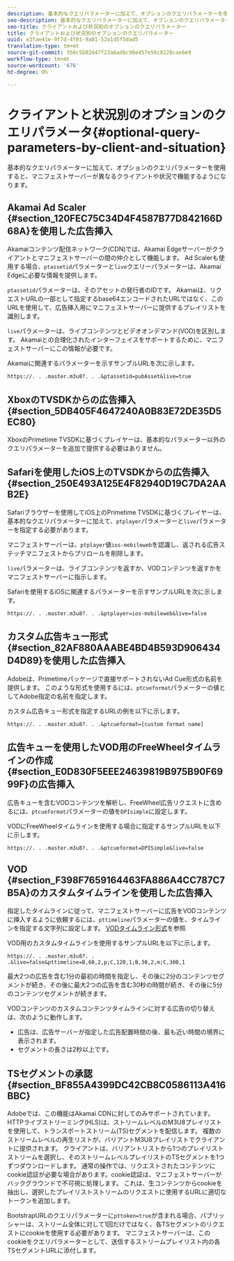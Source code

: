 ```yaml
---
description: 基本的なクエリパラメーターに加えて、オプションのクエリパラメーターを使用すると、マニフェストサーバーが異なるクライアントや状況で機能するようになります。
seo-description: 基本的なクエリパラメーターに加えて、オプションのクエリパラメーターを使用すると、マニフェストサーバーが異なるクライアントや状況で機能するようになります。
seo-title: クライアントおよび状況別のオプションのクエリパラメーター
title: クライアントおよび状況別のオプションのクエリパラメーター
uuid: e3fae41e-9f7d-4f01-9a01-52a1d5f5dad5
translation-type: tm+mt
source-git-commit: 358c5b02d47f23a6adbc98e457e56c8220cae6e9
workflow-type: tm+mt
source-wordcount: '676'
ht-degree: 0%

---
```



# クライアントと状況別のオプションのクエリパラメータ{#optional-query-parameters-by-client-and-situation}

基本的なクエリパラメーターに加えて、オプションのクエリパラメーターを使用すると、マニフェストサーバーが異なるクライアントや状況で機能するようになります。

## Akamai Ad Scaler {#section_120FEC75C34D4F4587B77D842166D68A}を使用した広告挿入

Akamaiコンテンツ配信ネットワーク(CDN)では、Akamai Edgeサーバーがクライアントとマニフェストサーバーの間の仲介として機能します。 Ad Scalerも使用する場合、`ptassetid`パラメーターと`live`クエリーパラメーターは、Akamai Edgeに必要な情報を提供します。

`ptassetid`パラメーターは、そのアセットの発行者のIDです。 Akamaiは、リクエストURLの一部として指定するbase64エンコードされたURLではなく、このURLを使用して、広告挿入用にマニフェストサーバーに提供するプレイリストを識別します。

`live`パラメーターは、ライブコンテンツとビデオオンデマンド(VOD)を区別します。 Akamaiとの合理化されたインターフェイスをサポートするために、マニフェストサーバーにこの情報が必要です。

Akamaiに関連するパラメーターを示すサンプルURLを次に示します。

```
https://. . .master.m3u8?. . .&ptassetid=pubAsset&live=true
```

## XboxのTVSDKからの広告挿入{#section_5DB405F4647240A0B83E72DE35D5EC80}

XboxのPrimetime TVSDKに基づくプレイヤーは、基本的なパラメーター以外のクエリパラメーターを追加で提供する必要はありません。

## Safariを使用したiOS上のTVSDKからの広告挿入{#section_250E493A125E4F82940D19C7DA2AAB2E}

Safariブラウザーを使用してiOS上のPrimetime TVSDKに基づくプレイヤーは、基本的なクエリパラメーターに加えて、`ptplayer`パラメーターと`live`パラメーターを指定する必要があります。

マニフェストサーバーは、`ptplayer`値`ios-mobileweb`を認識し、返される広告ステッチマニフェストからプリロールを削除します。

`live`パラメーターは、ライブコンテンツを返すか、VODコンテンツを返すかをマニフェストサーバーに指示します。

Safariを使用するiOSに関連するパラメーターを示すサンプルURLを次に示します。

```
https://. . .master.m3u8?. . .&ptplayer=ios-mobileweb&live=false
```

## カスタム広告キュー形式{#section_82AF880AAABE4BD4B593D906434D4D89}を使用した広告挿入

Adobeは、Primetimeパッケージで直接サポートされないAd Cue形式の名前を提供します。 このような形式を使用するには、`ptcueformat`パラメーターの値としてAdobe指定の名前を指定します。

カスタム広告キュー形式を指定するURLの例を以下に示します。

```
https://. . .master.m3u8?. . .&ptcueformat=[custom format name]
```

## 広告キューを使用したVOD用のFreeWheelタイムラインの作成{#section_E0D830F5EEE24639819B975B90F6999F}の広告挿入

広告キューを含むVODコンテンツを解析し、FreeWheel広告リクエストに含めるには、`ptcueformat`パラメーターの値を`DPIsimple`に設定します。

VODにFreeWheelタイムラインを使用する場合に指定するサンプルURLを以下に示します。

```
https://. . .master.m3u8?. . .&ptcueformat=DPISimple&live=false
```

## VOD {#section_F398F7659164463FA886A4CC787C7B5A}のカスタムタイムラインを使用した広告挿入

指定したタイムラインに従って、マニフェストサーバーに広告をVODコンテンツに挿入するように依頼するには、`pttimeline`パラメーターの値を、タイムラインを指定する文字列に設定します。 [VODタイムライン形式](../../msapi-topics/ms-changes-vod-timeline/ms-api-timeline-format.md)を参照

VOD用のカスタムタイムラインを使用するサンプルURLを以下に示します。

```
https://. . .master.m3u8?. . .&live=false&pttimeline=B,60,2,p;C,120,1;B,30,2,m;C,300,1
```

最大2つの広告を含む1分の最初の時間を指定し、その後に2分のコンテンツセグメントが続き、その後に最大2つの広告を含む30秒の時間が続き、その後に5分のコンテンツセグメントが続きます。

VODコンテンツのカスタムコンテンツタイムラインに対する広告の切り替えは、次のように動作します。

* 広告は、広告サーバーが指定した広告配置時間の後、最も近い時間の境界に表示されます。
* セグメントの長さは2秒以上です。

## TSセグメントの承認{#section_BF855A4399DC42CB8C0586113A416BBC}

Adobeでは、この機能はAkamai CDNに対してのみサポートされています。 HTTPライブストリーミング(HLS)は、ストリームレベルのM3U8プレイリストを使用して、トランスポートストリーム(TS)セグメントを配信します。 複数のストリームレベルの再生リストが、バリアントM3U8プレイリストでクライアントに提供されます。 クライアントは、バリアントリストから1つのプレイリストストリームを選択し、そのストリームレベルプレイリストのTSセグメントを1つずつダウンロードします。 通常の操作では、リクエストされたコンテンツにcookie認証が必要な場合があります。cookie認証は、マニフェストサーバーがバックグラウンドで不可視に処理します。 これは、生コンテンツからcookieを抽出し、選択したプレイリストストリームのリクエストに使用するURLに適切なトークンを追加します。

BootstrapURLのクエリパラメーターに`pttoken=true`が含まれる場合、パブリッシャーは、ストリーム全体に対して1回だけではなく、各TSセグメントのリクエストにcookieを使用する必要があります。 マニフェストサーバーは、このcookieをクエリパラメーターとして、送信するストリームプレイリスト内の各TSセグメントURLに添付します。
